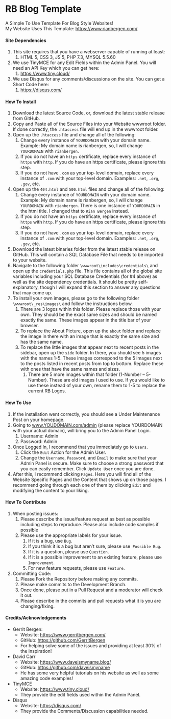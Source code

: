 # RB Blog Template
A Simple To Use Template For Blog Style Websites!  
My Website Uses This Template: https://www.rianbergen.com/



#### Site Dependencies
1. This site requires that you have a webserver capable of running at least:
   1. HTML 5, CSS 3, JS 5, PHP 7.3, MYSQL 5.5.60
1. We use TinyMCE for any Edit Fields within the Admin Panel. You will need an API Key which you can get here:
   1. https://www.tiny.cloud/
1. We use Disqus for any comments/discussions on the site. You can get a Short Code here:
   1. https://disqus.com/



#### How To Install
1. Download the latest Source Code, or, download the latest stable release from GitHub.
1. Copy and Paste all of the Source Files into your Website wwwroot folder. If done correctly, the `.htaccess` file will end up in the wwwroot folder.
1. Open up the `.htaccess` file and change all of the following:
   1. Change every instance of `YOURDOMAIN` with your domain name. Example: My domain name is rianbergen, so, I will change `YOURDOMAIN` with `rianbergen`.
   1. If you do not have an `https` certificate, replace every instance of `https` with `http`. If you do have an https certificate, please ignore this step.
   1. If you do not have `.com` as your top-level domain, replace every instance of `.com` with your top-level domain. Examples: `.net`, `.org`, `.gov`, etc.
1. Open up the `404.html` and `500.html` files and change all of the following:
   1. Change every instance of `YOURDOMAIN` with your domain name. Example: My domain name is rianbergen, so, I will change `YOURDOMAIN` with `rianbergen`. There is one instance of `YOURDOMAIN` in the html title. I changed that to `Rian Bergen` instead.
   1. If you do not have an `https` certificate, replace every instance of `https` with `http`. If you do have an https certificate, please ignore this step.
   1. If you do not have `.com` as your top-level domain, replace every instance of `.com` with your top-level domain. Examples: `.net`, `.org`, `.gov`, etc.
1. Download the latest binaries folder from the latest stable release on GitHub. This will contain a SQL Database File that needs to be imported to your website.
1. Navigate to the following folder `\wwwroot\includes\credentials\` and open up the `credentials.php` file. This file contains all of the global site variables including your SQL Database Credentials (for #4 above) as well as the site dependency credentials. It should be pretty self-explanatory, though I will expand this section to answer any questions that may come up.
1. To install your own images, please go to the following folder `\wwwroot\_res\images\` and follow the instructions below.
   1. There are 3 logos within this folder. Please replace those with your own. They should be the exact same sizes and should be named exactly the same. These images appear in the title bar of your browser.
   1. To replace the About Picture, open up the `about` folder and replace the image in there with an image that is exactly the same size and has the same name.
   1. To replace the little images that appear next to recent posts in the sidebar, open up the `side` folder. In there, you should see 5 images with the names 1-5. These images correspond to the 5 images next to the posts listed in recent posts from top to bottom. Replace these with ones that have the same names and sizes.
      1. There are 5 more images within that folder (1-Number – 5-Number). These are old images I used to use. If you would like to use these instead of your own, rename them to 1-5 to replace the current RB Logos.



#### How To Use
1. If the installation went correctly, you should see a Under Maintenance Post on your homepage.
1. Going to www.YOUDOMAIN.com/admin (please replace YOURDOMAIN with your actual domain), will bring you to the Admin Panel Login.
   1. Username: Admin
   1. Password: Admin
1. Once Logged In, I recommend that you immediately go to `Users`.
   1. Click the `Edit` Action for the Admin User.
   1. Change the `Username`, `Password`, and `Email` to make sure that your Admin Panel is secure. Make sure to choose a strong password that you can easily remember. Click `Update User` once you are done.
1. After this, I recommend clicking `Pages`. Here you will find all of the Website Specific Pages and the Content that shows up on those pages. I recommend going through each one of them by clicking `Edit` and modifying the content to your liking.



#### How To Contribute
1. When posting issues:
   1. Please describe the issue/feature request as best as possible including steps to reproduce. Please also include code samples if possible
   1. Please use the appropriate labels for your issue.
      1. If it is a bug, use `Bug`.
      1. If you think it is a bug but aren’t sure, please use` Possible Bug`.
      1. If it is a question, please use `Question`.
      1. If it is a possible improvement to an existing feature, please use `Improvement`.
      1. For new feature requests, please use `Feature`.
1. Committing Code:
   1. Please Fork the Repository before making any commits.
   1. Please make commits to the Development Branch.
   1. Once done, please put in a Pull Request and a moderator will check it out.
   1. Please describe in the commits and pull requests what it is you are changing/fixing.


#### Credits/Acknowledgements
* Gerrit Bergen:
  * Website: https://www.gerritbergen.com/
  * GitHub: https://github.com/GerritBergen
  * For helping solve some of the issues and providing at least 30% of the inspiration!
* David Carr
  * Website: https://www.daveismyname.blog/
  * GitHub: https://github.com/daveismyname
  * He has some very helpful tutorials on his website as well as some amazing code examples!
* TinyMCE
  * Website: https://www.tiny.cloud/
  * They provide the edit fields used within the Admin Panel.
* Disqus
  * Website: https://disqus.com/
  * They provide the Comments/Discussion capabilities needed.